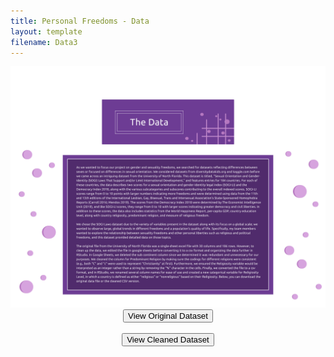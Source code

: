 ```yaml
---
title: Personal Freedoms - Data
layout: template
filename: Data3
--- 
```

<div align="center"><img src="4bData2.png" alt="Data Page"></div>


<div align="center"><a href="https://docs.google.com/spreadsheets/d/11KtGxFg9-U69w8sbpMir1dNKCYwOoXM9/edit?usp=sharing&ouid=102425609834752712251&rtpof=true&sd=true" target="_blank"><button class="btn btn-primary btn-lg">View Original Dataset</button></a>
  <br><br>
  <a href="https://drive.google.com/file/d/1k8NRbas2vIyCx9Wwnz8BoD4XspW97Jyb/view?usp=sharing" target="_blank"><button class="btn btn-primary btn-lg">View Cleaned Dataset</button></a></div>
  <br>
  <br>
  <br>
  <br>

